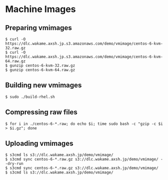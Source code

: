 # Machine Images

## Preparing vmimages

    $ curl -O https://dlc.wakame.axsh.jp.s3.amazonaws.com/demo/vmimage/centos-6-kvm-32.raw.gz
    $ curl -O https://dlc.wakame.axsh.jp.s3.amazonaws.com/demo/vmimage/centos-6-kvm-64.raw.gz
    $ gunzip centos-6-kvm-32.raw.gz
    $ gunzip centos-6-kvm-64.raw.gz

## Building new vmimages

    $ sudo ./build-rhel.sh

## Compressing raw files

    $ for i in ./centos-6-*.raw; do echo $i; time sudo bash -c "gzip -c $i > $i.gz"; done

## Uploading vmimages

    $ s3cmd ls s3://dlc.wakame.axsh.jp/demo/vmimage/
    $ s3cmd sync centos-6-*.raw.gz s3://dlc.wakame.axsh.jp/demo/vmimage/ --dry-run
    $ s3cmd sync centos-6-*.raw.gz s3://dlc.wakame.axsh.jp/demo/vmimage/
    $ s3cmd ls s3://dlc.wakame.axsh.jp/demo/vmimage/

